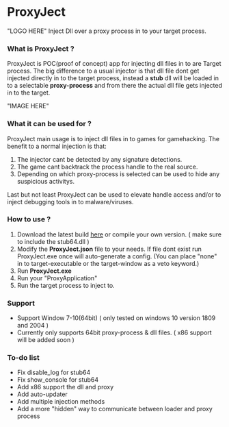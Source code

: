 # ProxyJect
"LOGO HERE"
Inject Dll over a proxy process in to your target process. 

### What is ProxyJect ?
ProxyJect is POC(proof of concept) app for injecting dll files in to are Target process. The big difference to a usual injector is that dll file dont get injected directly in to the target process, instead a **stub** dll will be loaded in to a selectable **proxy-process** and from there the actual dll file gets injected in to the target.

"IMAGE HERE"

### What it can be used for ?
ProxyJect main usage is to inject dll files in to games for gamehacking.
The benefit to a normal injection is that:
1. The injector cant be detected by any signature detections.
2. The game cant backtrack the process handle to the real source.
3. Depending on which proxy-process is selected can be used to hide any suspicious activitys.

Last but not least ProxyJect can be used to elevate handle access and/or to inject debugging tools in to malware/viruses.

### How to use ?
1. Download the latest build [here](https://github.com/suspex0/ProxyJect/releases/tag/ProxyJect-alpha-1.0) or compile your own version. ( make sure to include the stub64.dll )
2. Modify the **ProxyJect.json** file to your needs. If file dont exist run ProxyJect.exe once will auto-generate a config. (You can place "none" in to target-executable or the target-window as a veto keyword.)
3. Run **ProxyJect.exe**
4. Run your "ProxyApplication"
5. Run the target process to inject to.

### Support
- Support Window 7-10(64bit) ( only tested on windows 10 version 1809 and 2004 )
- Currently only supports 64bit proxy-process & dll files. ( x86 support will be added soon )

### To-do list
- Fix disable_log for stub64
- Fix show_console for stub64
- Add x86 support the dll and proxy
- Add auto-updater
- Add multiple injection methods
- Add a more "hidden" way to communicate between loader and proxy process
